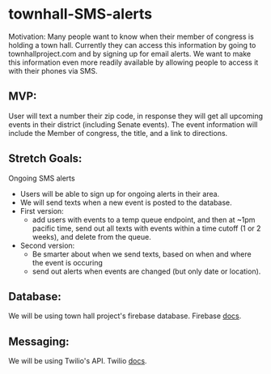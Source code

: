 # townhall-SMS-alerts
Motivation: Many people want to know when their member of congress is holding a town hall. Currently they can access this information by going to townhallproject.com and by signing up for email alerts. We want to make this information even more readily available by allowing people to access it with their phones via SMS. 

## MVP:
User will text a number their zip code, in response they will get all upcoming events in their district (including Senate events). The event information will include the Member of congress, the title, and a link to directions. 


## Stretch Goals:
Ongoing SMS alerts
  - Users will be able to sign up for ongoing alerts in their area. 
  - We will send texts when a new event is posted to the database. 
  - First version: 
     * add users with events to a temp queue endpoint, and then at ~1pm pacific time, send out all texts with events within a time cutoff (1 or 2 weeks), and delete from the queue. 
  - Second version: 
     * Be smarter about when we send texts, based on when and where the event is occuring
     * send out alerts when events are changed (but only date or location). 

## Database:
We will be using town hall project's firebase database.
Firebase [docs](https://firebase.google.com/docs/).

## Messaging:
We will be using Twilio's API. 
Twilio [docs](https://www.twilio.com/docs/quickstart/node/programmable-sms).
